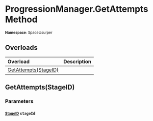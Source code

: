 # ProgressionManager.GetAttempts Method

<small>**Namespace**: SpaceUsurper</small>

## Overloads

<div markdown="1" class="member-table">

| Overload | Description |
| :------- | ----------- |
| [GetAttempts(StageID)](#StageID_) |  | 

</div>

## GetAttempts(StageID)
### Parameters
#### <small>[StageID](../StageID.md)</small> `stageId`

